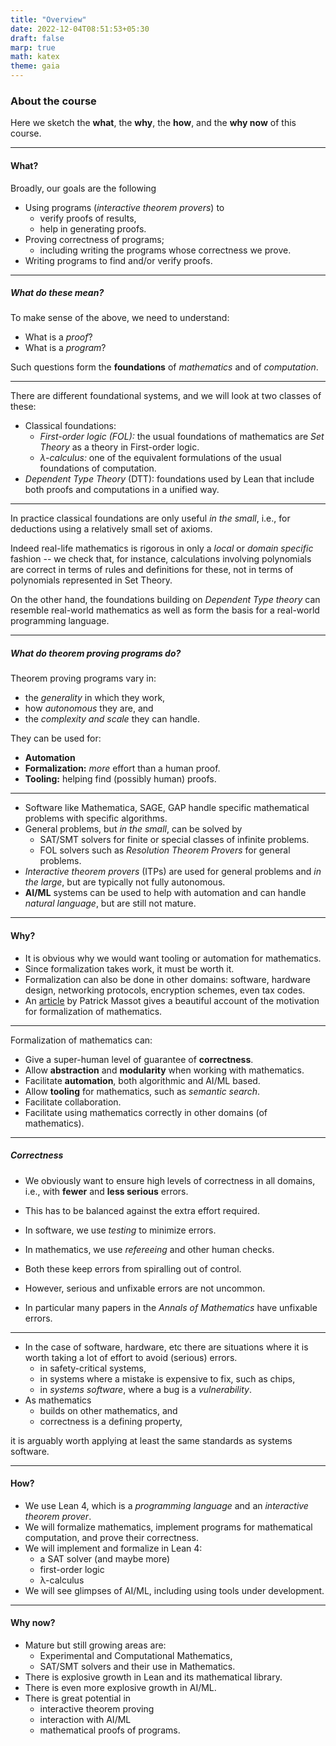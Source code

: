 ```yaml
---
title: "Overview"
date: 2022-12-04T08:51:53+05:30
draft: false
marp: true
math: katex
theme: gaia
---
```


### About the course

Here we sketch the __what__, the __why__, the __how__, and the __why now__ of this course.

<!--more-->
--- 
#### What?

Broadly, our goals are the following

* Using programs (_interactive theorem provers_) to
    * verify proofs of results,
    * help in generating proofs.
* Proving correctness of programs;
    - including writing the programs whose correctness we prove.
* Writing programs to find and/or verify proofs.

---

##### What do these mean?

To make sense of the above, we need to understand:

* What is a _proof_?
* What is a _program_?

Such questions form the __foundations__ of _mathematics_ and of _computation_. 

--- 

There are different foundational systems, and we will look at two classes of these:

* Classical foundations:
  - _First-order logic (FOL):_ the usual foundations of mathematics are _Set Theory_ as a theory in First-order logic.
  - _λ-calculus:_ one of the equivalent formulations of the usual foundations of computation.
* _Dependent Type Theory_ (DTT): foundations used by Lean that include both proofs and computations in a unified way.

---

In practice classical foundations are only useful _in the small_, i.e., for deductions using a relatively small set of axioms. 

Indeed real-life mathematics is rigorous in only a _local_ or _domain specific_ fashion -- we check that, for instance, calculations involving polynomials are correct in terms of rules and definitions for these, not in terms of polynomials represented in Set Theory.

On the other hand, the foundations building on _Dependent Type theory_ can resemble real-world mathematics as well as form the basis for a real-world programming language.

--- 

##### What do theorem proving programs do?

Theorem proving programs vary in:

* the _generality_ in which they work, 
* how _autonomous_ they are, and 
* the _complexity and scale_ they can handle.

They can be used for:

* __Automation__
* __Formalization:__ _more_ effort than a human proof.
* __Tooling:__ helping find (possibly human) proofs.

---

* Software like Mathematica, SAGE, GAP handle specific mathematical problems with specific algorithms.
* General problems, but _in the small_, can be solved by
    - SAT/SMT solvers for finite or special classes of infinite problems.
    - FOL solvers such as _Resolution Theorem Provers_ for general problems.
* _Interactive theorem provers_ (ITPs) are used for general problems and _in the large_, but are typically not fully autonomous.
* __AI/ML__ systems can be used to help with automation and can handle _natural language_, but are still not mature.
---

#### Why?

* It is obvious why we would want tooling or automation for mathematics.
* Since formalization takes work, it must be worth it.
* Formalization can also be done in other domains: software, hardware design, networking protocols, encryption schemes, even tax codes. 
* An [article](https://www.imo.universite-paris-saclay.fr/~patrick.massot/files/exposition/why_formalize.pdf) by Patrick Massot gives a beautiful account of the motivation for formalization of mathematics.

---

Formalization of mathematics can:

* Give a super-human level of guarantee of __correctness__.
* Allow __abstraction__ and __modularity__ when working with mathematics.
* Facilitate __automation__, both algorithmic and AI/ML based.
* Allow __tooling__ for mathematics, such as _semantic search_.
* Facilitate collaboration.
* Facilitate using mathematics correctly in other domains (of mathematics). 
---

##### Correctness

* We obviously want to ensure high levels of correctness in all domains, i.e., with __fewer__ and __less serious__ errors.
* This has to be balanced against the extra effort required.
* In software, we use _testing_ to minimize errors.
* In mathematics, we use _refereeing_ and other human checks.
* Both these keep errors from spiralling out of control.
* However, serious and unfixable errors are not uncommon.

* In particular many papers in the _Annals of Mathematics_ have unfixable errors.
---
* In the case of software, hardware, etc there are situations where it is worth taking a lot of effort to avoid (serious) errors.
    - in safety-critical systems,
    - in systems where a mistake is expensive to fix, such as chips,
    - in _systems software_, where a bug is a _vulnerability_.
* As mathematics 
  - builds on other mathematics, and
  - correctness is a defining property, 

it is arguably worth applying at least the same standards as systems software.

---

#### How?

* We use Lean 4, which is a _programming language_ and an _interactive theorem prover_.
* We will formalize mathematics, implement programs for mathematical computation, and prove their correctness.
* We will implement and formalize in Lean 4:
    - a SAT solver (and maybe more)
    - first-order logic
    - λ-calculus 
* We will see glimpses of AI/ML, including using tools under development.

---
#### Why now?

* Mature but still growing areas are:
    - Experimental and Computational Mathematics,
    - SAT/SMT solvers and their use in Mathematics.
* There is explosive growth in Lean and its mathematical library.
* There is even more explosive growth in AI/ML.
* There is great potential in 
    - interactive theorem proving
    - interaction with AI/ML
    - mathematical proofs of programs.